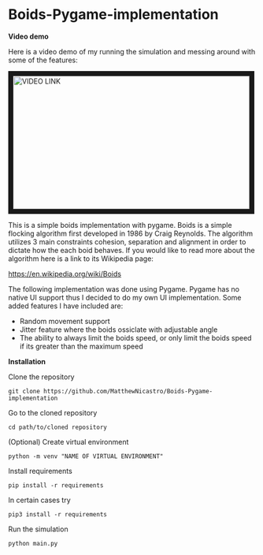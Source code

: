 # Boids-Pygame-implementation
**Video demo**

Here is a video demo of my running the simulation and messing around with some of the features: 

<a href="https://www.youtube.com/watch?v=Y1uMH353CgU" target="_blank"><img src="http://img.youtube.com/vi/Y1uMH353CgU/0.jpg" 
alt="VIDEO LINK" width="480" height="270" border="10" /></a>

This is a simple boids implementation with pygame. 
Boids is a simple flocking algorithm first developed in 1986 by Craig Reynolds. The algorithm utilizes 3 main constraints cohesion, separation and alignment in order to dictate how the each boid behaves. If you would like to read more about the algorithm here is a link to its Wikipedia page:

https://en.wikipedia.org/wiki/Boids

The following implementation was done using Pygame. Pygame has no native UI support thus I decided to do my own UI implementation.
Some added features I have included are: 
- Random movement support 
- Jitter feature where the boids ossiclate with adjustable angle 
- The ability to always limit the boids speed, or only limit the boids speed if its greater than the maximum speed

**Installation**

Clone the repository

```git clone https://github.com/MatthewNicastro/Boids-Pygame-implementation```

Go to the cloned repository

```cd path/to/cloned repository```

(Optional) Create virtual environment

```python -m venv "NAME OF VIRTUAL ENVIRONMENT"```

Install requirements

```pip install -r requirements```

In certain cases try

```pip3 install -r requirements```

Run the simulation

```python main.py```
